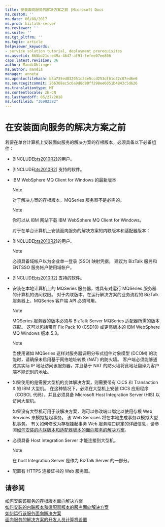 ```yaml
---
title: 安装面向服务的解决方案之前 |Microsoft Docs
ms.custom: ''
ms.date: 06/08/2017
ms.prod: biztalk-server
ms.reviewer: ''
ms.suite: ''
ms.tgt_pltfrm: ''
ms.topic: article
helpviewer_keywords:
- service solution tutorial, deployment prerequisites
ms.assetid: 865bd21c-e49a-4647-af91-fefee07ee806
caps.latest.revision: 36
author: MandiOhlinger
ms.author: mandia
manager: anneta
ms.openlocfilehash: b3a735ed832051c24e5ccd253df61c42c07ed6e6
ms.sourcegitcommit: 266308ec5c6a9d8d80ff298ee6051b4843c5d626
ms.translationtype: MT
ms.contentlocale: zh-CN
ms.lasthandoff: 06/27/2018
ms.locfileid: "36982382"
---
```

# <a name="before-installing-the-service-oriented-solution"></a>在安装面向服务的解决方案之前
若要在单台计算机上安装面向服务的解决方案的存根版本，必须具备以下必备组件：  
  
- [!INCLUDE[bts2010R2](../includes/bts2010r2-md.md)]的用户。  
  
- [!INCLUDE[bts2010R2](../includes/bts2010r2-md.md)] 支持的软件。  
  
- IBM WebSphere MQ Client for Windows 的最新版本  
  
  > [!NOTE]
  >  对于解决方案的存根版本，MQSeries 服务器不是必需的。  
  
  > [!NOTE]
  >  你可以从 IBM 网站下载 IBM WebSphere MQ Client for Windows。  
  
  对于在单台计算机上安装面向服务的解决方案的内联版本和适配器版本：  
  
- [!INCLUDE[bts2010R2](../includes/bts2010r2-md.md)]的用户。  
  
  > [!NOTE]
  >  必须具备域帐户以为企业单一登录 (SSO) 映射凭据。 建议为 BizTalk 服务和 ENTSSO 服务帐户使用域帐户。  
  
- [!INCLUDE[bts2010R2](../includes/bts2010r2-md.md)] 支持的软件。  
  
- 安装在本地计算机上的 MQSeries 服务器，或具有对运行 MQSeries 服务器的计算机的访问权限。 对于内联版本，在运行解决方案的业务流程的 BizTalk 服务器上，MQSeries 客户端 API 必须可用。  
  
  > [!NOTE]
  >  MQSeries 服务器的版本必须与 BizTalk Server MQSeries 适配器所需的版本匹配。 这可以包括带有 Fix Pack 10 (CSD10) 或更高版本的 IBM WebSphere MQ Windows 版本 5.3。  
  
  > [!NOTE]
  >  当使用诸如 MQSeries 这样对服务器调用分布式组件对象模型 (DCOM) 的功能时，请确保未启用基于网络地址转换 (NAT) 的防火墙。 客户端必须能够通过其实际 IP 地址访问该服务器，并且基于 NAT 的防火墙将此地址翻译为客户端不能识别的地址。  
  
- 如果使用的是需要大型机的变体解决方案，则需要带有 CICS 和 Transaction X 的 IBM 大型机。 在这种情况下，必须在大型机上安装 CICS 应用程序（COBOL 代码），并且必须具备 Microsoft Host Integration Server (HIS) 以访问大型机。  
  
   如果没有大型机可用于该解决方案，则可以修改端口绑定以使用存根 Web Services 来模拟挂起事务。 该 Web Services 将在本地生成事务以模拟大型机事务。 有关如何修改为存根挂起事务 Web 服务端口绑定的详细信息，请参阅[如何安装的内联版本和适配器版本的面向服务的解决方案](../core/how-to-install-the-inline-and-adapter-versions-of-the-service-oriented-solution.md)。  
  
- 必须具备 Host Integration Server 才能连接到大型机。  
  
  > [!NOTE]
  >  在 host Integration Server 是作为 BizTalk Server 的一部分。  
  
- 配置有 HTTPS 连接证书的 Web 服务器。  
  
## <a name="see-also"></a>请参阅  
 [如何安装该服务的存根版本面向解决方案](../core/how-to-install-the-stub-version-of-the-service-oriented-solution.md)   
 [如何安装的内联版本和适配器版本的服务面向解决方案](../core/how-to-install-the-inline-and-adapter-versions-of-the-service-oriented-solution.md)   
 [如何运行该服务面向解决方案](../core/how-to-run-the-service-oriented-solution.md)   
 [面向服务的解决方案的开发人员计算机设置](../core/developer-machine-setup-for-the-service-oriented-solution.md)